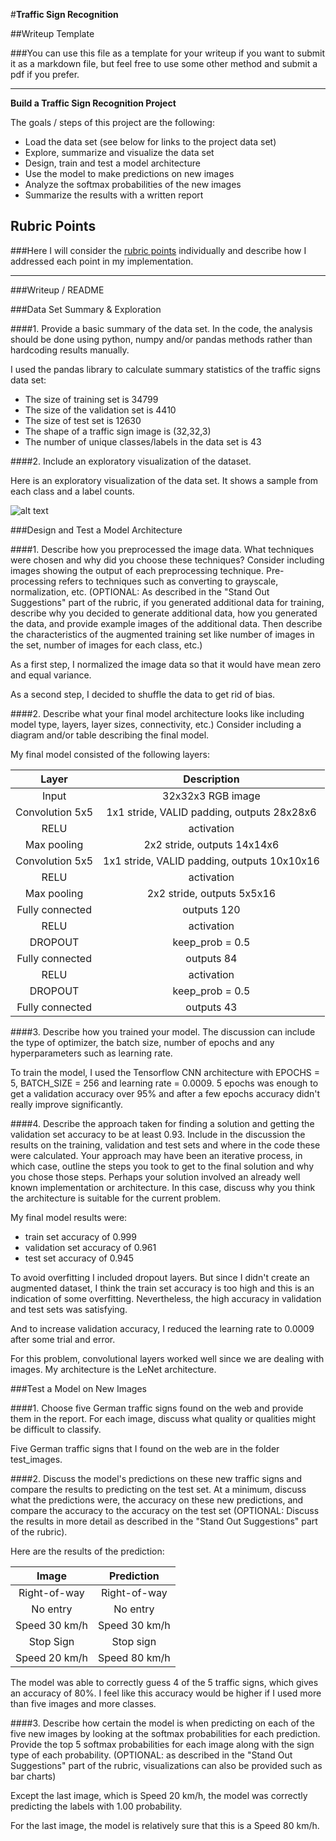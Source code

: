 #**Traffic Sign Recognition**

##Writeup Template

###You can use this file as a template for your writeup if you want to submit it as a markdown file, but feel free to use some other method and submit a pdf if you prefer.

---

**Build a Traffic Sign Recognition Project**

The goals / steps of this project are the following:
* Load the data set (see below for links to the project data set)
* Explore, summarize and visualize the data set
* Design, train and test a model architecture
* Use the model to make predictions on new images
* Analyze the softmax probabilities of the new images
* Summarize the results with a written report


[//]: # (Image References)

[image1]: visualization.png "Visualization"
[image2]: ./examples/grayscale.jpg "Grayscaling"
[image3]: ./examples/random_noise.jpg "Random Noise"
[image4]: ./examples/placeholder.png "Traffic Sign 1"
[image5]: ./examples/placeholder.png "Traffic Sign 2"
[image6]: ./examples/placeholder.png "Traffic Sign 3"
[image7]: ./examples/placeholder.png "Traffic Sign 4"
[image8]: ./examples/placeholder.png "Traffic Sign 5"

## Rubric Points
###Here I will consider the [rubric points](https://review.udacity.com/#!/rubrics/481/view) individually and describe how I addressed each point in my implementation.  

---
###Writeup / README

###Data Set Summary & Exploration

####1. Provide a basic summary of the data set. In the code, the analysis should be done using python, numpy and/or pandas methods rather than hardcoding results manually.

I used the pandas library to calculate summary statistics of the traffic
signs data set:

* The size of training set is 34799
* The size of the validation set is 4410
* The size of test set is 12630
* The shape of a traffic sign image is (32,32,3)
* The number of unique classes/labels in the data set is 43

####2. Include an exploratory visualization of the dataset.

Here is an exploratory visualization of the data set. It shows a sample from
each class and a label counts.

![alt text][image1]

###Design and Test a Model Architecture

####1. Describe how you preprocessed the image data. What techniques were chosen and why did you choose these techniques? Consider including images showing the output of each preprocessing technique. Pre-processing refers to techniques such as converting to grayscale, normalization, etc. (OPTIONAL: As described in the "Stand Out Suggestions" part of the rubric, if you generated additional data for training, describe why you decided to generate additional data, how you generated the data, and provide example images of the additional data. Then describe the characteristics of the augmented training set like number of images in the set, number of images for each class, etc.)

As a first step, I normalized the image data so that it would have mean zero and equal variance.

As a second step, I decided to shuffle the data to get rid of bias.

####2. Describe what your final model architecture looks like including model type, layers, layer sizes, connectivity, etc.) Consider including a diagram and/or table describing the final model.

My final model consisted of the following layers:

| Layer         		|     Description	        					|
|:---------------------:|:---------------------------------------------:|
| Input         		| 32x32x3 RGB image   							|
| Convolution 5x5     	| 1x1 stride, VALID padding, outputs 28x28x6 	|
| RELU					| activation									|
| Max pooling	      	| 2x2 stride,  outputs 14x14x6 				    |
| Convolution 5x5	    | 1x1 stride, VALID padding, outputs 10x10x16 	|
| RELU					| activation									|
| Max pooling	      	| 2x2 stride,  outputs 5x5x16 				    |
| Fully connected		| outputs 120       							|
| RELU				    | activation       								|
| DROPOUT				| keep_prob = 0.5								|
| Fully connected		| outputs 84       							    |
| RELU				    | activation       								|
| DROPOUT				| keep_prob = 0.5								|
| Fully connected		| outputs 43       							    |


####3. Describe how you trained your model. The discussion can include the type of optimizer, the batch size, number of epochs and any hyperparameters such as learning rate.

To train the model, I used the Tensorflow CNN architecture with EPOCHS = 5, BATCH_SIZE = 256 and learning rate = 0.0009. 5 epochs was enough to get a validation accuracy over 95% and after a few epochs accuracy didn't really improve significantly.  

####4. Describe the approach taken for finding a solution and getting the validation set accuracy to be at least 0.93. Include in the discussion the results on the training, validation and test sets and where in the code these were calculated. Your approach may have been an iterative process, in which case, outline the steps you took to get to the final solution and why you chose those steps. Perhaps your solution involved an already well known implementation or architecture. In this case, discuss why you think the architecture is suitable for the current problem.

My final model results were:
* train set accuracy of 0.999
* validation set accuracy of 0.961
* test set accuracy of 0.945

To avoid overfitting I included dropout layers. But since I didn't create an augmented dataset, I think the train set accuracy is too high and this is an indication of some overfitting. Nevertheless, the high accuracy in validation and test sets was satisfying.

And to increase validation accuracy, I reduced the learning rate to 0.0009 after some trial and error.

For this problem, convolutional layers worked well since we are dealing with images. My architecture is the LeNet architecture.

###Test a Model on New Images

####1. Choose five German traffic signs found on the web and provide them in the report. For each image, discuss what quality or qualities might be difficult to classify.

Five German traffic signs that I found on the web are in the folder test_images.


####2. Discuss the model's predictions on these new traffic signs and compare the results to predicting on the test set. At a minimum, discuss what the predictions were, the accuracy on these new predictions, and compare the accuracy to the accuracy on the test set (OPTIONAL: Discuss the results in more detail as described in the "Stand Out Suggestions" part of the rubric).

Here are the results of the prediction:

| Image			        |     Prediction	        					|
|:---------------------:|:---------------------------------------------:|
| Right-of-way			| Right-of-way									|
| No entry     			| No entry  									|
| Speed 30 km/h	      	| Speed 30 km/h					 				|
| Stop Sign      		| Stop sign   									|
| Speed 20 km/h			| Speed 80 km/h      					        |


The model was able to correctly guess 4 of the 5 traffic signs, which gives an accuracy of 80%. I feel like this accuracy would be higher if I used more than five images and more
classes.

####3. Describe how certain the model is when predicting on each of the five new images by looking at the softmax probabilities for each prediction. Provide the top 5 softmax probabilities for each image along with the sign type of each probability. (OPTIONAL: as described in the "Stand Out Suggestions" part of the rubric, visualizations can also be provided such as bar charts)

Except the last image, which is Speed 20 km/h, the model was correctly predicting the
labels with 1.00 probability.

For the last image, the model is relatively sure that this is a Speed 80 km/h.
